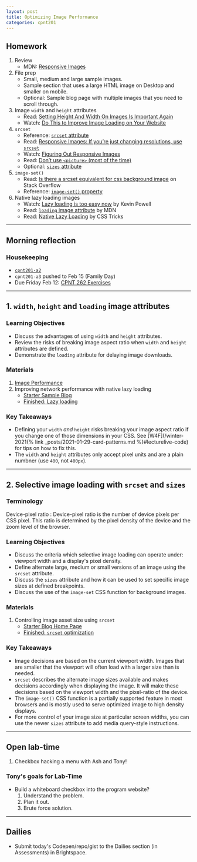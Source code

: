 ```yaml
---
layout: post
title: Optimizing Image Performance 
categories: cpnt201
---
```


## Homework
1. Review
    - MDN: [Responsive Images](https://developer.mozilla.org/en-US/docs/Learn/HTML/Multimedia_and_embedding/Responsive_images)
2. File prep
    - Small, medium and large sample images.
    - Sample section that uses a large HTML image on Desktop and smaller on mobile.
    - Optional: Sample blog page with multiple images that you need to scroll through.
3. Image `width` and `height` attributes
    - Read: [Setting Height And Width On Images Is Important Again](https://www.smashingmagazine.com/2020/03/setting-height-width-images-important-again/)
    - Watch: [Do This to Improve Image Loading on Your Website](https://youtu.be/4-d_SoCHeWE)
4. `srcset`
    - Reference: [`srcset` attribute](https://developer.mozilla.org/en-US/docs/Web/HTML/Element/img#attr-srcset)
    - Read: [Responsive Images: If you’re just changing resolutions, use `srcset`](https://css-tricks.com/responsive-images-youre-just-changing-resolutions-use-srcset/)
    - Watch: [Figuring Out Responsive Images](https://css-tricks.com/video-screencasts/133-figuring-responsive-images/)
    - Read: [Don’t use `<picture>` (most of the time)](https://cloudfour.com/thinks/dont-use-picture-most-of-the-time/)
    - Optional: [`sizes` attribute](https://developer.mozilla.org/en-US/docs/Web/HTML/Element/img#attr-sizes)
5. `image-set()`
    - Read: [Is there a srcset equivalent for css background image](https://stackoverflow.com/questions/26801745/is-there-a-srcset-equivalent-for-css-background-image) on Stack Overflow
    - Reference: [`image-set()` property](https://developer.mozilla.org/en-US/docs/Web/CSS/image-set())
6. Native lazy loading images
    - Watch: [Lazy loading is too easy now](https://youtu.be/AActXSWxsRo) by Kevin Powell
    - Read: [`loading` image attribute](https://developer.mozilla.org/en-US/docs/Web/Performance/Lazy_loading#Images_and_iframes) by MDN
    - Read: [Native Lazy Loading](https://css-tricks.com/native-lazy-loading/) by CSS Tricks

---

## Morning reflection
### Housekeeping
- [`cpnt201-a2`](https://github.com/sait-wbdv/assessments/tree/master/cpnt201/assignment-2)
- `cpnt201-a3` pushed to Feb 15 (Family Day)
- Due Friday Feb 12: [CPNT 262 Exercises](https://github.com/sait-wbdv/assessments/tree/master/cpnt262/exercises)

---

## 1. `width`, `height` and `loading` image attributes
### Learning Objectives 
- Discuss the advantages of using `width` and `height` attributes.
- Review the risks of breaking image aspect ratio when `width` and `height` attributes are defined.
- Demonstrate the `loading` attribute for delaying image downloads.

### Materials
1. [Image Performance](https://github.com/sait-wbdv/sample-code/tree/master/frontend/image-performance)
2. Improving network performance with native lazy loading
    - [Starter Sample Blog](/sample-code/frontend/image-performance/starter)
    - [Finished: Lazy loading](/sample-code/frontend/image-performance/lazy-loading)

### Key Takeaways
- Defining your `width` _and_ `height` risks breaking your image aspect ratio if you change one of those dimensions in your CSS. See [W4F](/winter-2021{% link _posts/2021-01-29-card-patterns.md %}#lecturelive-code) for tips on how to fix this.
- The `width` and `height` attributes only accept pixel units and are a plain numbner (use `400`, not `400px`).

---

## 2. Selective image loading with `srcset` and `sizes`
### Terminology
Device-pixel ratio
: Device-pixel ratio is the number of device pixels per CSS pixel. This ratio is determined by the pixel density of the device and the zoom level of the browser.

### Learning Objectives
- Discuss the criteria which selective image loading can operate under: viewport width and a display's pixel density.
- Define alternate large, medium or small versions of an image using the `srcset` attribute.
- Discuss the `sizes` attribute and how it can be used to set specific image sizes at defined breakpoints.
- Discuss the use of the `image-set` CSS function for background images.

### Materials
1. Controlling image asset size using `srcset`
    - [Starter Blog Home Page](/sample-code/frontend/image-performance/starter)
    - [Finished: `srcset` optimization](/sample-code/frontend/image-performance/srcset)

### Key Takeaways
- Image decisions are based on the current viewport width. Images that are smaller that the viewport will often load with a larger size than is needed. 
- `srcset` describes the alternate image sizes available and makes decisions accordingly when displaying the image. It will make these decisions based on the viewport width and the pixel-ratio of the device. 
- The `image-set()` CSS function is a partially supported feature in most browsers and is mostly used to serve optimized image to high density displays. 
- For more control of your image size at particular screen widths, you can use the newer `sizes` attribute to add media query-style instructions.

---

## Open lab-time
1. Checkbox hacking a menu with Ash and Tony!

### Tony's goals for Lab-Time
- Build a whiteboard checkbox into the program website?
    1. Understand the problem.
    2. Plan it out.
    3. Brute force solution.

---

## Dailies
- Submit today's Codepen/repo/gist to the Dailies section (in Assessments) in Brightspace.